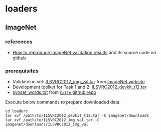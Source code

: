 # loaders

## ImageNet
### references

- [How to reproduce ImageNet validation results](http://calebrob.com/ml/imagenet/ilsvrc2012/2018/10/22/imagenet-benchmarking.html) and its source code on [github](https://github.com/calebrob6/imagenet_validation)

### prerequisites

- Validateion set: [ILSVRC2012_img_val.tar](!) from [ImageNet website]()
- Development toolket for Task 1 and 2: [ILSVRC2012_devkit_t12.tar](!)
- [synset_words.txt]() from [`Caffe` github repo]()

Execute below commands to prepare downloaded data.
```shell
cd loaders
tar xvf /path/to/ILSVRC2012_devkit_t12.tar -C imagenet/downloads
tar xvf /path/to/ILSVRC2012_img_val.tar -C imagenet/downloads/ILSVRC2012_img_val
```